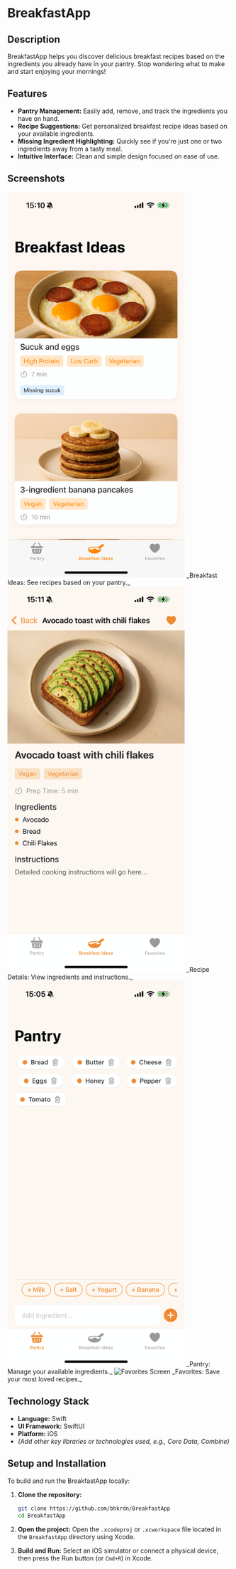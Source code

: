 # BreakfastApp

## Description

BreakfastApp helps you discover delicious breakfast recipes based on the ingredients you already have in your pantry. Stop wondering what to make and start enjoying your mornings!

## Features

*   **Pantry Management:** Easily add, remove, and track the ingredients you have on hand.
*   **Recipe Suggestions:** Get personalized breakfast recipe ideas based on your available ingredients.
*   **Missing Ingredient Highlighting:** Quickly see if you're just one or two ingredients away from a tasty meal.
*   **Intuitive Interface:** Clean and simple design focused on ease of use.

## Screenshots

<img src="screenshots/breakfast-ideas.png.png" alt="Breakfast Ideas Screen" width="400">
_Breakfast Ideas: See recipes based on your pantry._

<img src="screenshots/recipe-detail.png.png" alt="Recipe Detail Screen" width="400">
_Recipe Details: View ingredients and instructions._

<img src="screenshots/pantry.png.png" alt="Pantry Screen" width="400">
_Pantry: Manage your available ingredients._

<img src="screenshots/favorites.png" alt="Favorites Screen" width="400">
_Favorites: Save your most loved recipes._

## Technology Stack

*   **Language:** Swift
*   **UI Framework:** SwiftUI
*   **Platform:** iOS
*   _(Add other key libraries or technologies used, e.g., Core Data, Combine)_

## Setup and Installation

To build and run the BreakfastApp locally:

1.  **Clone the repository:**
    ```bash
    git clone https://github.com/bhkrdn/BreakfastApp
    cd BreakfastApp
    ```

2.  **Open the project:**
    Open the `.xcodeproj` or `.xcworkspace` file located in the `BreakfastApp` directory using Xcode.

3.  **Build and Run:**
    Select an iOS simulator or connect a physical device, then press the Run button (or `Cmd+R`) in Xcode.
